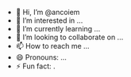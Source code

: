 - 👋 Hi, I’m @ancoiem
- 👀 I’m interested in ...
- 🌱 I’m currently learning ...
- 💞️ I’m looking to collaborate on ...
- 📫 How to reach me ...
- 😄 Pronouns: ...
- ⚡ Fun fact: .

<!---
ancoiem/ancoiem is a ✨ special ✨ repository because its `README.md` (this file) appears on your GitHub profile.
You can click the Preview link to take a look at your changes.
--->
